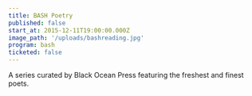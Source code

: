 ```yaml
---
title: BASH Poetry
published: false
start_at: 2015-12-11T19:00:00.000Z
image_path: '/uploads/bashreading.jpg'
program: bash
ticketed: false
---
```


A series curated by Black Ocean Press featuring the freshest and finest poets.